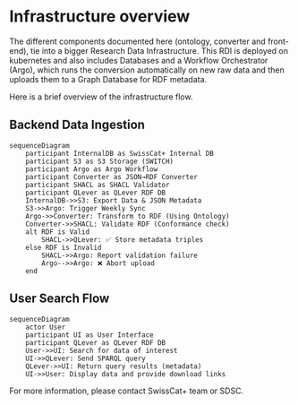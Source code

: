 # Infrastructure overview

The different components documented here (ontology, converter and front-end), tie into a bigger Research Data Infrastructure. This RDI is deployed on kubernetes and also includes Databases and a Workflow Orchestrator (Argo), which runs the conversion automatically on new raw data and then uploads them to a Graph Database for RDF metadata.

Here is a brief overview of the infrastructure flow.

## Backend Data Ingestion

```mermaid
sequenceDiagram
    participant InternalDB as SwissCat+ Internal DB
    participant S3 as S3 Storage (SWITCH)
    participant Argo as Argo Workflow
    participant Converter as JSON→RDF Converter
    participant SHACL as SHACL Validator
    participant QLever as QLever RDF DB
    InternalDB->>S3: Export Data & JSON Metadata
    S3->>Argo: Trigger Weekly Sync
    Argo->>Converter: Transform to RDF (Using Ontology)
    Converter->>SHACL: Validate RDF (Conformance check)
    alt RDF is Valid  
        SHACL->>QLever: ✅ Store metadata triples
    else RDF is Invalid 
        SHACL->>Argo: Report validation failure
        Argo-->>Argo: ❌ Abort upload
    end
```

## User Search Flow

```mermaid
sequenceDiagram
    actor User
    participant UI as User Interface
    participant QLever as QLever RDF DB
    User->>UI: Search for data of interest
    UI->>QLever: Send SPARQL query
    QLever->>UI: Return query results (metadata)
    UI->>User: Display data and provide download links
```

For more information, please contact SwissCat+ team or SDSC.